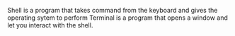 Shell is a program that takes command from the keyboard and gives the operating sytem to perform
Terminal is a program that opens a window and let you interact with the shell.
